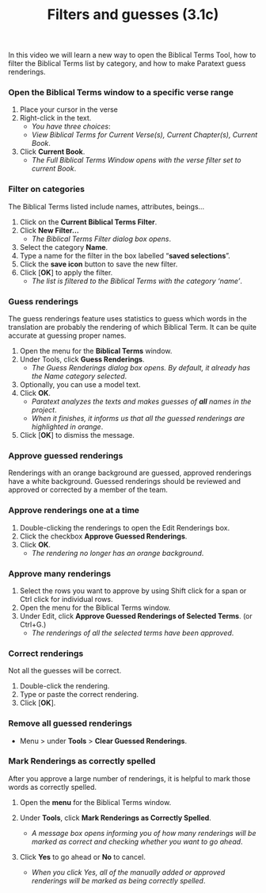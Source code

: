 ﻿---
title: Filters and guesses (3.1c)
---
In this video we will learn a new way to open the Biblical Terms Tool, how to filter the Biblical Terms list by category, and how to make Paratext guess renderings.

### Open the Biblical Terms window to a specific verse range

1.  Place your cursor in the verse
1.  Right-click in the text.
    -  *You have three choices*:
    -  *View Biblical Terms for Current Verse(s), Current Chapter(s), Current Book*.
1.  Click **Current Book**.
    -  *The Full Biblical Terms Window opens with the verse filter set to current Book*.

### Filter on categories

The Biblical Terms listed include names, attributes, beings…

1.  Click on the **Current Biblical Terms Filter**.
1.  Click **New Filter…**  
    -  *The Biblical Terms Filter dialog box opens*.
1.  Select the category **Name**.
1.  Type a name for the filter in the box labelled “**saved selections**”.
1.  Click the **save icon** button to save the new filter.
1.  Click [**OK**] to apply the filter.  
    -  *The list is filtered to the Biblical Terms with the category ‘name’*.

### Guess renderings

The guess renderings feature uses statistics to guess which words in the translation are probably the rendering of which Biblical Term. It can be quite accurate at guessing proper names.

1.  Open the menu for the **Biblical Terms** window.
1.  Under Tools, click **Guess Renderings**.  
    -  *The Guess Renderings dialog box opens. By default, it already has the Name category selected*.
1.  Optionally, you can use a model text.
1.  Click **OK**.
    -  *Paratext analyzes the texts and makes guesses of **all** names in the project*.  
    -  *When it finishes, it informs us that all the guessed renderings are highlighted in orange*.
1.  Click [**OK**] to dismiss the message.



### Approve guessed renderings

Renderings with an orange background are guessed, approved renderings have a white background. Guessed renderings should be reviewed and approved or corrected by a member of the team.

### Approve renderings one at a time

1.  Double-clicking the renderings to open the Edit Renderings box.
1.  Click the checkbox **Approve Guessed Renderings**.
1.  Click **OK**.
    -  *The rendering no longer has an orange background*.

### Approve many renderings

1.  Select the rows you want to approve by using Shift click for a span or Ctrl click for individual rows.
1.  Open the menu for the Biblical Terms window.
1.  Under Edit, click **Approve Guessed Renderings of Selected Terms**. (or Ctrl+G.)
    -  *The renderings of all the selected terms have been approved*.

### Correct renderings

Not all the guesses will be correct.

1.  Double-click the rendering.
1.  Type or paste the correct rendering.
1.  Click [**OK**].

### Remove all guessed renderings

-  Menu \> under **Tools** \> **Clear Guessed Renderings**.

### Mark Renderings as correctly spelled

After you approve a large number of renderings, it is helpful to mark those words as correctly spelled.

1.  Open the **menu** for the Biblical Terms window.
1.  Under **Tools**, click **Mark Renderings as Correctly Spelled**.
    -  *A message box opens informing you of how many renderings will be marked as correct and checking whether you want to go ahead*.

1.  Click **Yes** to go ahead or **No** to cancel.
    -  *When you click Yes, all of the manually added or approved renderings will be marked as being correctly spelled*.
